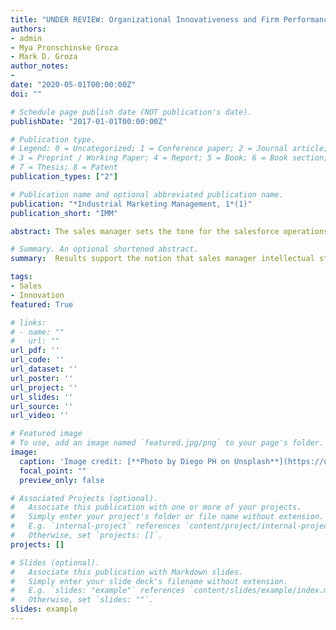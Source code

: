 ```yaml
---
title: "UNDER REVIEW: Organizational Innovativeness and Firm Performance: Does Sales Management Matter?"
authors:
- admin
- Mya Pronschinske Groza
- Mark D. Groza
author_notes:
- 
date: "2020-05-01T00:00:00Z"
doi: ""

# Schedule page publish date (NOT publication's date).
publishDate: "2017-01-01T00:00:00Z"

# Publication type.
# Legend: 0 = Uncategorized; 1 = Conference paper; 2 = Journal article;
# 3 = Preprint / Working Paper; 4 = Report; 5 = Book; 6 = Book section;
# 7 = Thesis; 8 = Patent
publication_types: ["2"]

# Publication name and optional abbreviated publication name.
publication: "*Industrial Marketing Management, 1*(1)"
publication_short: "IMM"

abstract: The sales manager sets the tone for the salesforce operations. An intellectually stimulating sales manager can create a ripple effect of innovation down the line of salespeople in an organization. Salespeople then interact with individual customers to drive revenues by identifying and finding solutions to customer needs. To successfully execute this role, salespeople must acquire information external to the firm, including market trends, changing customer tastes, preferences, and customer perception of competition. Salespeople then use this knowledge and work with other units within their firm to develop innovative solutions for individual customers. The motivation received from intellectually stimulating sales managers, and external knowledge salespeople acquire in conjunction with the network position they hold within their firm, suggest the salesforce may have great value in facilitating firm innovation. In this paper the concept of sales manager intellectual stimulation and sales-firm collaborative integration are introduced and proposed to drive firm innovation and ultimately performance. Survey data were collected from a crossindustry sample (n=264) of companies. Results support the notion that sales manager intellectual stimulation leads to firm innovation, which in turn, enhances firm performance. However, intellectual stimulation is needed through the whole sales process to prevent the “dark sides” of over-innovative firms.  

# Summary. An optional shortened abstract.
summary:  Results support the notion that sales manager intellectual stimulation leads to firm innovation, which in turn, enhances firm performance. However, intellectual stimulation is needed through the whole sales process to prevent the “dark sides” of over-innovative firms. 

tags:
- Sales
- Innovation
featured: True

# links:
# - name: ""
#   url: ""
url_pdf: ''
url_code: ''
url_dataset: ''
url_poster: ''
url_project: ''
url_slides: ''
url_source: ''
url_video: ''

# Featured image
# To use, add an image named `featured.jpg/png` to your page's folder. 
image:
  caption: 'Image credit: [**Photo by Diego PH on Unsplash**](https://unsplash.com/photos/fIq0tET6llw)'
  focal_point: ""
  preview_only: false

# Associated Projects (optional).
#   Associate this publication with one or more of your projects.
#   Simply enter your project's folder or file name without extension.
#   E.g. `internal-project` references `content/project/internal-project/index.md`.
#   Otherwise, set `projects: []`.
projects: []

# Slides (optional).
#   Associate this publication with Markdown slides.
#   Simply enter your slide deck's filename without extension.
#   E.g. `slides: "example"` references `content/slides/example/index.md`.
#   Otherwise, set `slides: ""`.
slides: example
---
```


